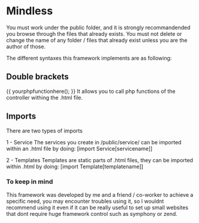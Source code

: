 # Mindless

You must work under the public folder, and it is strongly recommandended you browse through the files that already exists.
You must not delete or change the name of any folder / files that already exist unless you are the author of those.


The different syntaxes this framework implements are as following:

## Double brackets
{{ yourphpfunctionhere(); }} 
It allows you to call php functions of the controller withing the .html file.

## Imports
There are two types of imports

1 - Service
The services you create in /public/service/ can be imported within an .html file by doing:
[import Service[servicename]]

2 - Templates
Templates are static parts of .html files, they can be imported within .html by doing:
[import Template[templatename]]


### To keep in mind

This framework was developed by me and a friend / co-worker to achieve a specific need, you may encounter troubles using it, so I wouldnt recommend using it even if it can be really useful to set up small websites that dont require huge framework control such as symphony or zend.
